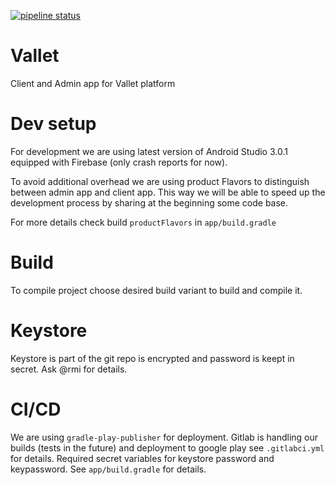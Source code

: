 [![pipeline status](https://code.lab10.io/graz/06-Voucher-Wallet/vallet/android/vallet/badges/master/pipeline.svg)](https://code.lab10.io/graz/06-Voucher-Wallet/vallet/android/vallet/commits/master)


# Vallet

Client and Admin app for Vallet platform

# Dev setup

For development we are using latest version of Android Studio 3.0.1 equipped
with Firebase (only crash reports for now).

To avoid additional overhead we are using product Flavors to distinguish between admin app and client app.
This way we will be able to speed up the development process by sharing at the beginning some code base.

For more details check build `productFlavors` in `app/build.gradle`

# Build

To compile project choose desired build variant to build and compile it.

# Keystore

Keystore is part of the git repo is encrypted and password is keept in secret. Ask @rmi for details.

# CI/CD

We are using `gradle-play-publisher` for deployment.
Gitlab is handling our builds (tests in the future) and deployment to google play see `.gitlabci.yml` for details.
Required secret variables for keystore password and keypassword. See `app/build.gradle` for details.
